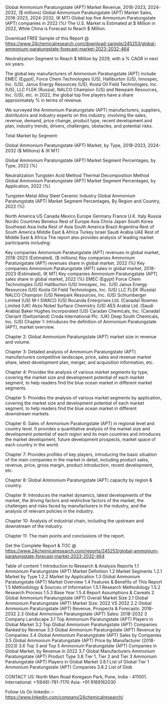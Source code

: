 Global Ammonium Paratungstate (APT) Market Revenue, 2018-2023, 2024-2032, ($ millions)
Global Ammonium Paratungstate (APT) Market Sales, 2018-2023, 2024-2032, (K MT)
Global top five Ammonium Paratungstate (APT) companies in 2022 (%)
The U.S. Market is Estimated at $ Million in 2022, While China is Forecast to Reach $ Million.

Download FREE Sample of this Report @ https://www.24chemicalresearch.com/download-sample/245253/global-ammonium-paratungstate-forecast-market-2023-2032-464

Neutralization Segment to Reach $ Million by 2029, with a % CAGR in next six years.

The global key manufacturers of Ammonium Paratungstate (APT) include EMEC (Egypt), Force Chem Technologies (US), Halliburton (US), Innospec, Inc. (US), Janus Energy Resources (US), Kosta Oil Field Technologies, Inc. (US), LLC FLEK (Russia), NALCO Champion (US) and Newpark Resources, Inc. (US), etc. in 2022, the global top five players have a share approximately % in terms of revenue.

We surveyed the Ammonium Paratungstate (APT) manufacturers, suppliers, distributors and industry experts on this industry, involving the sales, revenue, demand, price change, product type, recent development and plan, industry trends, drivers, challenges, obstacles, and potential risks.

Total Market by Segment:

Global Ammonium Paratungstate (APT) Market, by Type, 2018-2023, 2024-2032 ($ Millions) & (K MT)

Global Ammonium Paratungstate (APT) Market Segment Percentages, by Type, 2022 (%)

Neutralization
Tungsten Acid Method
Thermal Decomposition Method
Global Ammonium Paratungstate (APT) Market Segment Percentages, by Application, 2022 (%)

Tungsten Metal
Alloy Steel
Ceramic Industry
Global Ammonium Paratungstate (APT) Market Segment Percentages, By Region and Country, 2022 (%)

North America
US
Canada
Mexico
Europe
Germany
France
U.K.
Italy
Russia
Nordic Countries
Benelux
Rest of Europe
Asia
China
Japan
South Korea
Southeast Asia
India
Rest of Asia
South America
Brazil
Argentina
Rest of South America
Middle East & Africa
Turkey
Israel
Saudi Arabia
UAE
Rest of Middle East & Africa
The report also provides analysis of leading market participants including:

Key companies Ammonium Paratungstate (APT) revenues in global market, 2018-2023 (Estimated), ($ millions)
Key companies Ammonium Paratungstate (APT) revenues share in global market, 2022 (%)
Key companies Ammonium Paratungstate (APT) sales in global market, 2018-2023 (Estimated), (K MT)
Key companies Ammonium Paratungstate (APT) sales share in global market, 2022 (%)
EMEC (Egypt)
Force Chem Technologies (US)
Halliburton (US)
Innospec, Inc. (US)
Janus Energy Resources (US)
Kosta Oil Field Technologies, Inc. (US)
LLC FLEK (Russia)
NALCO Champion (US)
Newpark Resources, Inc. (US)
Schlumberger Limited (US)
M-I SWACO (US)
Rocanda Enterprises Ltd. (Canada)
Roemex Limited (UK)
Akzo Nobel Surface Chemistry (US)
AES Arabia Ltd. (Saudi Arabia)
Baker Hughes Incorporated (US)
Caradan Chemicals, Inc. (Canada)
Clariant (Switzerland)
Croda International Plc. (UK)
Deep South Chemicals, Inc. (US)
Chapter 1: Introduces the definition of Ammonium Paratungstate (APT), market overview.

Chapter 2: Global Ammonium Paratungstate (APT) market size in revenue and volume.

Chapter 3: Detailed analysis of Ammonium Paratungstate (APT) manufacturers competitive landscape, price, sales and revenue market share, latest development plan, merger, and acquisition information, etc.

Chapter 4: Provides the analysis of various market segments by type, covering the market size and development potential of each market segment, to help readers find the blue ocean market in different market segments.

Chapter 5: Provides the analysis of various market segments by application, covering the market size and development potential of each market segment, to help readers find the blue ocean market in different downstream markets.

Chapter 6: Sales of Ammonium Paratungstate (APT) in regional level and country level. It provides a quantitative analysis of the market size and development potential of each region and its main countries and introduces the market development, future development prospects, market space of each country in the world.

Chapter 7: Provides profiles of key players, introducing the basic situation of the main companies in the market in detail, including product sales, revenue, price, gross margin, product introduction, recent development, etc.

Chapter 8: Global Ammonium Paratungstate (APT) capacity by region & country.

Chapter 9: Introduces the market dynamics, latest developments of the market, the driving factors and restrictive factors of the market, the challenges and risks faced by manufacturers in the industry, and the analysis of relevant policies in the industry.

Chapter 10: Analysis of industrial chain, including the upstream and downstream of the industry.

Chapter 11: The main points and conclusions of the report.

Get the Complete Report & TOC @ https://www.24chemicalresearch.com/reports/245253/global-ammonium-paratungstate-forecast-market-2023-2032-464

Table of content
1 Introduction to Research & Analysis Reports
1.1 Ammonium Paratungstate (APT) Market Definition
1.2 Market Segments
1.2.1 Market by Type
1.2.2 Market by Application
1.3 Global Ammonium Paratungstate (APT) Market Overview
1.4 Features & Benefits of This Report
1.5 Methodology & Sources of Information
1.5.1 Research Methodology
1.5.2 Research Process
1.5.3 Base Year
1.5.4 Report Assumptions & Caveats
2 Global Ammonium Paratungstate (APT) Overall Market Size
2.1 Global Ammonium Paratungstate (APT) Market Size: 2022 VS 2032
2.2 Global Ammonium Paratungstate (APT) Revenue, Prospects & Forecasts: 2018-2032
2.3 Global Ammonium Paratungstate (APT) Sales: 2018-2032
3 Company Landscape
3.1 Top Ammonium Paratungstate (APT) Players in Global Market
3.2 Top Global Ammonium Paratungstate (APT) Companies Ranked by Revenue
3.3 Global Ammonium Paratungstate (APT) Revenue by Companies
3.4 Global Ammonium Paratungstate (APT) Sales by Companies
3.5 Global Ammonium Paratungstate (APT) Price by Manufacturer (2018-2023)
3.6 Top 3 and Top 5 Ammonium Paratungstate (APT) Companies in Global Market, by Revenue in 2022
3.7 Global Manufacturers Ammonium Paratungstate (APT) Product Type
3.8 Tier 1, Tier 2 and Tier 3 Ammonium Paratungstate (APT) Players in Global Market
3.8.1 List of Global Tier 1 Ammonium Paratungstate (APT) Companies
3.8.2 List of Glob

CONTACT US:
North Main Road Koregaon Park, Pune, India - 411001.
International: +1(646)-781-7170
Asia: +91 9169162030

Follow Us On linkedin :- https://www.linkedin.com/company/24chemicalresearch/
